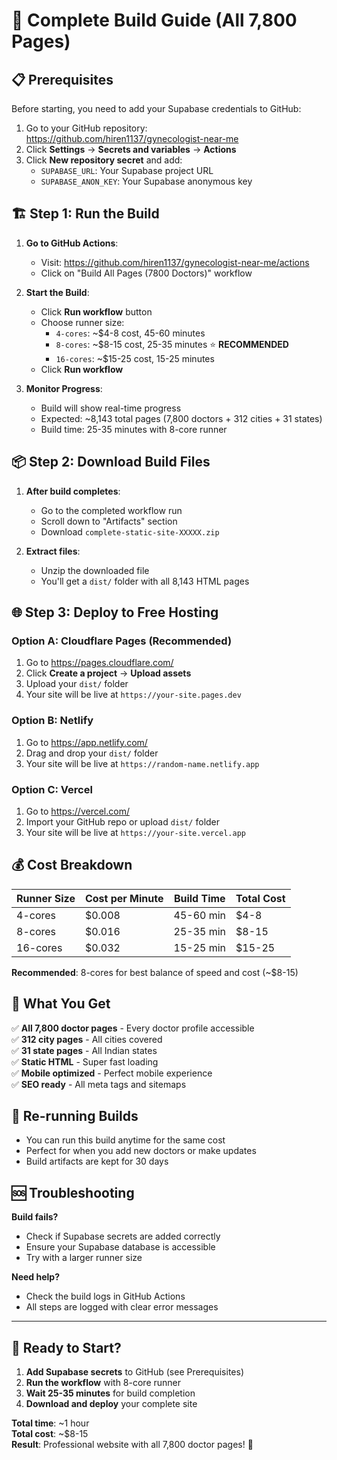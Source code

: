 # 🚀 Complete Build Guide (All 7,800 Pages)

## 📋 Prerequisites
Before starting, you need to add your Supabase credentials to GitHub:

1. Go to your GitHub repository: https://github.com/hiren1137/gynecologist-near-me
2. Click **Settings** → **Secrets and variables** → **Actions**
3. Click **New repository secret** and add:
   - `SUPABASE_URL`: Your Supabase project URL
   - `SUPABASE_ANON_KEY`: Your Supabase anonymous key

## 🏗️ Step 1: Run the Build

1. **Go to GitHub Actions**:
   - Visit: https://github.com/hiren1137/gynecologist-near-me/actions
   - Click on "Build All Pages (7800 Doctors)" workflow

2. **Start the Build**:
   - Click **Run workflow** button
   - Choose runner size:
     - `4-cores`: ~$4-8 cost, 45-60 minutes
     - `8-cores`: ~$8-15 cost, 25-35 minutes ⭐ **RECOMMENDED**
     - `16-cores`: ~$15-25 cost, 15-25 minutes
   - Click **Run workflow**

3. **Monitor Progress**:
   - Build will show real-time progress
   - Expected: ~8,143 total pages (7,800 doctors + 312 cities + 31 states)
   - Build time: 25-35 minutes with 8-core runner

## 📦 Step 2: Download Build Files

1. **After build completes**:
   - Go to the completed workflow run
   - Scroll down to "Artifacts" section
   - Download `complete-static-site-XXXXX.zip`

2. **Extract files**:
   - Unzip the downloaded file
   - You'll get a `dist/` folder with all 8,143 HTML pages

## 🌐 Step 3: Deploy to Free Hosting

### Option A: Cloudflare Pages (Recommended)
1. Go to https://pages.cloudflare.com/
2. Click **Create a project** → **Upload assets**
3. Upload your `dist/` folder
4. Your site will be live at `https://your-site.pages.dev`

### Option B: Netlify
1. Go to https://app.netlify.com/
2. Drag and drop your `dist/` folder
3. Your site will be live at `https://random-name.netlify.app`

### Option C: Vercel
1. Go to https://vercel.com/
2. Import your GitHub repo or upload `dist/` folder
3. Your site will be live at `https://your-site.vercel.app`

## 💰 Cost Breakdown

| Runner Size | Cost per Minute | Build Time | Total Cost |
|-------------|----------------|------------|------------|
| 4-cores     | $0.008         | 45-60 min  | $4-8       |
| 8-cores     | $0.016         | 25-35 min  | $8-15      |
| 16-cores    | $0.032         | 15-25 min  | $15-25     |

**Recommended**: 8-cores for best balance of speed and cost (~$8-15)

## 🎯 What You Get

✅ **All 7,800 doctor pages** - Every doctor profile accessible  
✅ **312 city pages** - All cities covered  
✅ **31 state pages** - All Indian states  
✅ **Static HTML** - Super fast loading  
✅ **Mobile optimized** - Perfect mobile experience  
✅ **SEO ready** - All meta tags and sitemaps  

## 🔄 Re-running Builds

- You can run this build anytime for the same cost
- Perfect for when you add new doctors or make updates
- Build artifacts are kept for 30 days

## 🆘 Troubleshooting

**Build fails?**
- Check if Supabase secrets are added correctly
- Ensure your Supabase database is accessible
- Try with a larger runner size

**Need help?**
- Check the build logs in GitHub Actions
- All steps are logged with clear error messages

---

## 🚀 Ready to Start?

1. **Add Supabase secrets** to GitHub (see Prerequisites)
2. **Run the workflow** with 8-core runner
3. **Wait 25-35 minutes** for build completion
4. **Download and deploy** your complete site

**Total time**: ~1 hour  
**Total cost**: ~$8-15  
**Result**: Professional website with all 7,800 doctor pages! 🎉 